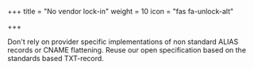 +++
title = "No vendor lock-in"
weight = 10
icon = "fas fa-unlock-alt"

+++

Don't rely on provider specific implementations of non standard ALIAS records or CNAME flattening. Reuse our open specification based on the standards based TXT-record.

